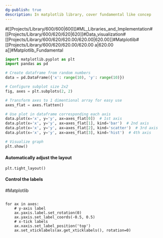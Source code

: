 ```yaml
---
dg-publish: true
description: In matplotlib library, cover fundamental like concep
---
```

#[[Projects/Library/600/600\|600]]#ML_Libraries_and_Implementation#[[Projects/Library/600/620/620\|620]]#Data_visualization#[[Projects/Library/600/620/620.00/620.00\|620.00]]#Matplotlib#[[Projects/Library/600/620/620.00/620.00 a\|620.00 a]]#Matplotlib_Fundamental








```py
import matplotlib.pyplot as plt
import pandas as pd

# Create dataframe from random numbers
data = pd.DataFrame({'x': range(10), 'y': range(10)})

# Configure subplot size 2x2
fig, axes = plt.subplots(2, 2)

# Transform axes to 1 dimentional array for easy use
axes_flat = axes.flatten()

# Use plot in dataframe corresponding each axis
data.plot(x='x', y='y', ax=axes_flat[0])  # 1st axis
data.plot(x='x', y='y', ax=axes_flat[1], kind='bar')  # 2nd axis
data.plot(x='x', y='y', ax=axes_flat[2], kind='scatter')  # 3rd axis
data.plot(x='x', y='y', ax=axes_flat[3], kind='hist')  # 4th axis

# Visualize graph
plt.show()

```



#### Automatically adjust the layout
`plt.tight_layout()`


#### Control the labels
#Matplotlib
```

for ax in axes:
    # y-axis label
    ax.yaxis.label.set_rotation(0)
    ax.yaxis.set_label_coords(-0.5, 0.5)
    # x-tick labels
    ax.xaxis.set_label_position('top')
    ax.set_xticklabels(ax.get_xticklabels(), rotation=0)
```